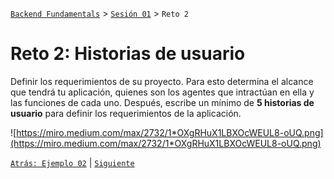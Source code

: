 [`Backend Fundamentals`](../../README.md) > [`Sesión 01`](../README.md) > `Reto 2`
	
# Reto 2: Historias de usuario

Definir los requerimientos de su proyecto. Para esto determina el alcance que tendrá tu aplicación, quienes son los agentes que intractúan en ella y las funciones de cada uno. Después, escribe un mínimo de **5 historias de usuario** para definir los requerimientos de la aplicación.

![https://miro.medium.com/max/2732/1*OXgRHuX1LBXOcWEUL8-oUQ.png](https://miro.medium.com/max/2732/1*OXgRHuX1LBXOcWEUL8-oUQ.png)

[`Atrás: Ejemplo 02`](../Ejemplo-02) | [`Siguiente`](../Ejemplo-04)
